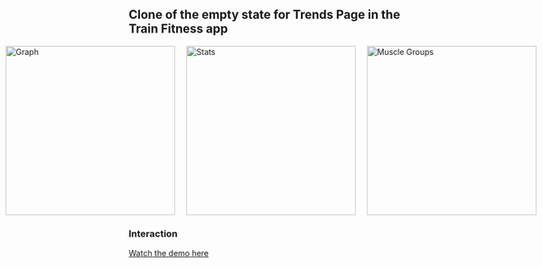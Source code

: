 <h2>Clone of the empty state for Trends Page in the Train Fitness app</h2>

<div style="display: flex; justify-content: center; gap: 20px; margin-bottom: 20px;">
  <img src="https://repkeeper.s3.us-east-2.amazonaws.com/Graph.png" alt="Graph" width="300"/>
  <img src="https://repkeeper.s3.us-east-2.amazonaws.com/Stats.png" alt="Stats" width="300"/>
  <img src="https://repkeeper.s3.us-east-2.amazonaws.com/MuscleGroups.png" alt="Muscle Groups" width="300"/>
</div>

<h3>Interaction</h3>
<p>
  <a href="https://www.youtube.com/shorts/y_CcvAzhtoA" target="_blank">Watch the demo here</a>
</p>
